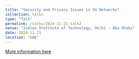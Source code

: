 ```yaml
---
title: "Security and Privacy Issues in 5G Networks"
collection: talks
type: "Talk"
permalink: /talks/2024-11-21-talk2
venue: "Indian Institute of Technology, Delhi - Abu Dhabi"
date: 2024-11-21
location: "UAE"
---
```


[More information here](https://www.linkedin.com/posts/iit-delhi-abu-dhabi_research-phd-graduateseminar-activity-7264932129501786112-Tc-1/)
